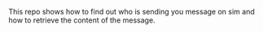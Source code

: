 This repo shows how to find out who is sending you message on sim and how to retrieve the content of the message.